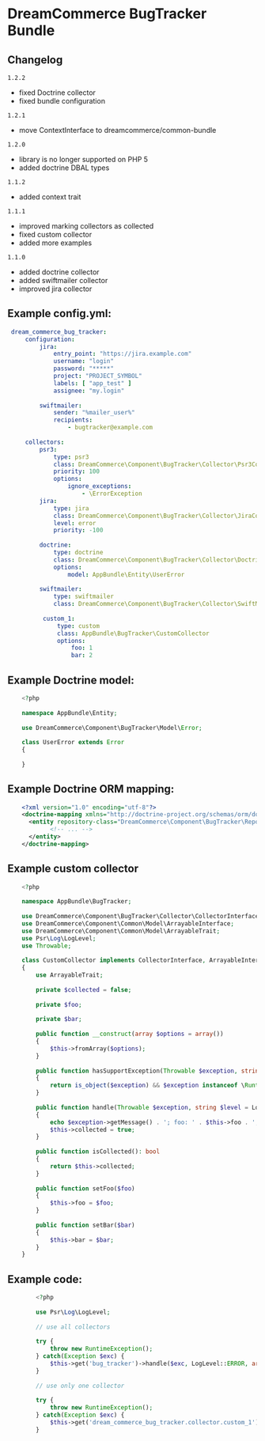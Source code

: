 # DreamCommerce BugTracker Bundle

Changelog
---------

``1.2.2``
    
  - fixed Doctrine collector
  - fixed bundle configuration

``1.2.1``

  - move ContextInterface to dreamcommerce/common-bundle

``1.2.0``

   - library is no longer supported on PHP 5
   - added doctrine DBAL types

``1.1.2``
   - added context trait

``1.1.1``
   - improved marking collectors as collected
   - fixed custom collector
   - added more examples

``1.1.0``
   - added doctrine collector
   - added swiftmailer collector
   - improved jira collector


 Example config.yml:
------------
```yaml
 dream_commerce_bug_tracker:
     configuration:
         jira:
             entry_point: "https://jira.example.com"
             username: "login"
             password: "*****"
             project: "PROJECT_SYMBOL"
             labels: [ "app_test" ]
             assignee: "my.login"
             
         swiftmailer:
             sender: "%mailer_user%"
             recipients:
                 - bugtracker@example.com
                         
     collectors:
         psr3:
             type: psr3
             class: DreamCommerce\Component\BugTracker\Collector\Psr3Collector
             priority: 100
             options:
                 ignore_exceptions:
                     - \ErrorException
         jira:
             type: jira
             class: DreamCommerce\Component\BugTracker\Collector\JiraCollector
             level: error
             priority: -100
             
         doctrine:
             type: doctrine
             class: DreamCommerce\Component\BugTracker\Collector\DoctrineCollector
             options:
                 model: AppBundle\Entity\UserError
 
         swiftmailer:
             type: swiftmailer
             class: DreamCommerce\Component\BugTracker\Collector\SwiftMailerCollector
             
          custom_1:
              type: custom
              class: AppBundle\BugTracker\CustomCollector
              options:
                  foo: 1
                  bar: 2           
```

Example Doctrine model:
------------

```php
    <?php
    
    namespace AppBundle\Entity;
    
    use DreamCommerce\Component\BugTracker\Model\Error;
    
    class UserError extends Error
    {
    
    }

```

Example Doctrine ORM mapping:
------------

```xml
    <?xml version="1.0" encoding="utf-8"?>
    <doctrine-mapping xmlns="http://doctrine-project.org/schemas/orm/doctrine-mapping" xmlns:xsi="http://www.w3.org/2001/XMLSchema-instance" xsi:schemaLocation="http://doctrine-project.org/schemas/orm/doctrine-mapping http://doctrine-project.org/schemas/orm/doctrine-mapping.xsd">
      <entity repository-class="DreamCommerce\Component\BugTracker\Repository\ORMErrorRepository" name="AppBundle\Entity\UserError" table="user_errors">
            <!-- ... -->
      </entity>
    </doctrine-mapping>
```

Example custom collector
------------
```php
    <?php
    
    namespace AppBundle\BugTracker;
    
    use DreamCommerce\Component\BugTracker\Collector\CollectorInterface;
    use DreamCommerce\Component\Common\Model\ArrayableInterface;
    use DreamCommerce\Component\Common\Model\ArrayableTrait;
    use Psr\Log\LogLevel;
    use Throwable;
    
    class CustomCollector implements CollectorInterface, ArrayableInterface
    {
        use ArrayableTrait;
    
        private $collected = false;
    
        private $foo;
    
        private $bar;
    
        public function __construct(array $options = array())
        {
            $this->fromArray($options);
        }
    
        public function hasSupportException(Throwable $exception, string $level = LogLevel::WARNING, array $context = array()): bool
        {
            return is_object($exception) && $exception instanceof \RuntimeException;
        }
    
        public function handle(Throwable $exception, string $level = LogLevel::WARNING, array $context = array())
        {
            echo $exception->getMessage() . '; foo: ' . $this->foo . '; bar: ' . $this->bar;
            $this->collected = true;
        }
    
        public function isCollected(): bool
        {
            return $this->collected;
        }
    
        public function setFoo($foo)
        {
            $this->foo = $foo;
        }
    
        public function setBar($bar)
        {
            $this->bar = $bar;
        }
    }
```

Example code:
------------
```php
        <?php
        
        use Psr\Log\LogLevel;
        
        // use all collectors
        
        try {
            throw new RuntimeException();
        } catch(Exception $exc) {
            $this->get('bug_tracker')->handle($exc, LogLevel::ERROR, array('a' => 1, 'b' => 2, 'c' => 3, 'd' => new stdClass()));
        }
        
        // use only one collector
        
        try {
            throw new RuntimeException();
        } catch(Exception $exc) {
            $this->get('dream_commerce_bug_tracker.collector.custom_1')->handle($exc);
        }
```
